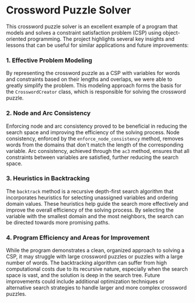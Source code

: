 # Crossword Puzzle Solver

This crossword puzzle solver is an excellent example of a program that models and solves a constraint satisfaction problem (CSP) using object-oriented programming. The project highlights several key insights and lessons that can be useful for similar applications and future improvements:

### 1. Effective Problem Modeling

By representing the crossword puzzle as a CSP with variables for words and constraints based on their lengths and overlaps, we were able to greatly simplify the problem. This modeling approach forms the basis for the `CrosswordCreator` class, which is responsible for solving the crossword puzzle.

### 2. Node and Arc Consistency

Enforcing node and arc consistency proved to be beneficial in reducing the search space and improving the efficiency of the solving process. Node consistency, enforced by the `enforce_node_consistency` method, removes words from the domains that don't match the length of the corresponding variable. Arc consistency, achieved through the `ac3` method, ensures that all constraints between variables are satisfied, further reducing the search space.

### 3. Heuristics in Backtracking

The `backtrack` method is a recursive depth-first search algorithm that incorporates heuristics for selecting unassigned variables and ordering domain values. These heuristics help guide the search more effectively and improve the overall efficiency of the solving process. By selecting the variable with the smallest domain and the most neighbors, the search can be directed towards more promising paths.

### 4. Program Efficiency and Areas for Improvement

While the program demonstrates a clean, organized approach to solving a CSP, it may struggle with large crossword puzzles or puzzles with a large number of words. The backtracking algorithm can suffer from high computational costs due to its recursive nature, especially when the search space is vast, and the solution is deep in the search tree. Future improvements could include additional optimization techniques or alternative search strategies to handle larger and more complex crossword puzzles.

